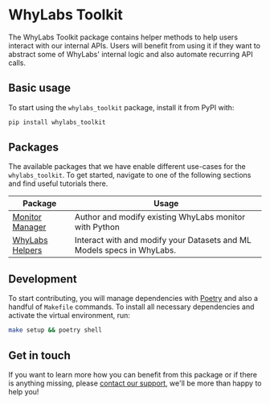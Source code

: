 # WhyLabs Toolkit

The WhyLabs Toolkit package contains helper methods to help users interact with our internal APIs. Users will benefit from using it if they want to abstract some of WhyLabs' internal logic and also automate recurring API calls.


## Basic usage
To start using the `whylabs_toolkit` package, install it from PyPI with:
```bash
pip install whylabs_toolkit
``` 

## Packages

The available packages that we have enable different use-cases for the `whylabs_toolkit`. To get started, navigate to one of the following sections and find useful tutorials there.

| Package             | Usage                |
|---------------------|----------------------|
| [Monitor Manager](/whylabs_toolkit/monitor/manager/README.md) | Author and modify existing WhyLabs monitor with Python |
| [WhyLabs Helpers](/whylabs_toolkit/helpers/README.md) | Interact with and modify your Datasets and ML Models specs in WhyLabs. |

## Development

To start contributing, you will manage dependencies with [Poetry](https://python-poetry.org/) and also a handful of `Makefile` commands. To install all necessary dependencies and activate the virtual environment, run:

```bash
make setup && poetry shell
```

## Get in touch
If you want to learn more how you can benefit from this package or if there is anything missing, please [contact our support](https://whylabs.ai/contact-us), we'll be more than happy to help you!
